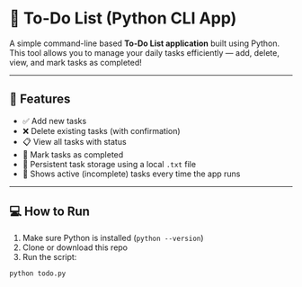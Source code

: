 # 📝 To-Do List (Python CLI App)

A simple command-line based **To-Do List application** built using Python.  
This tool allows you to manage your daily tasks efficiently — add, delete, view, and mark tasks as completed!

---

## 🚀 Features

- ✅ Add new tasks
- ❌ Delete existing tasks (with confirmation)
- 📋 View all tasks with status
- 🔄 Mark tasks as completed
- 💾 Persistent task storage using a local `.txt` file
- 🧠 Shows active (incomplete) tasks every time the app runs

---

## 💻 How to Run

1. Make sure Python is installed (`python --version`)
2. Clone or download this repo
3. Run the script:

```bash
python todo.py
